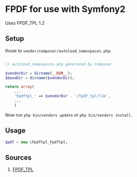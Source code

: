 FPDF for use with Symfony2
==============================

Uses FPDF_TPL 1.2

Setup
-----

those to `vendor/composer/autoload_namespaces.php`:

```php

// autoload_namespaces.php generated by Composer

$vendorDir = dirname(__DIR__);
$baseDir = dirname($vendorDir);

return array(
    ...
    'Fpdftpl_' => $vendorDir . '/fpdf_tpl/lib',
    ...
    )
```

Now run `php bin/vendors update` or `php bin/vendors install`.

Usage
-----

```php
$pdf = new \Fpdftpl_Fpdftpl;
```


Sources
-------

1. [FPDF_TPL](http://www.setasign.de/products/pdf-php-solutions/fpdi/)